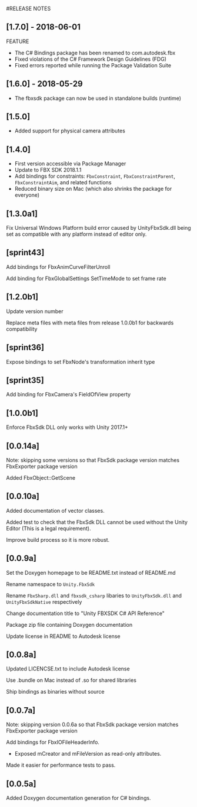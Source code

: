 #RELEASE NOTES

## [1.7.0] - 2018-06-01

FEATURE

* The C# Bindings package has been renamed to com.autodesk.fbx
* Fixed violations of the C# Framework Design Guidelines (FDG)
* Fixed errors reported while running the Package Validation Suite

## [1.6.0] - 2018-05-29

* The fbxsdk package can now be used in standalone builds (runtime)

## [1.5.0]

* Added support for physical camera attributes

## [1.4.0]

* First version accessible via Package Manager
* Update to FBX SDK 2018.1.1
* Add bindings for constraints: `FbxConstraint`, `FbxConstraintParent`, `FbxConstraintAim`, and related functions
* Reduced binary size on Mac (which also shrinks the package for everyone)

## [1.3.0a1]

Fix Universal Windows Platform build error caused by UnityFbxSdk.dll being set as compatible with any platform instead of editor only.

## [sprint43]

Add bindings for FbxAnimCurveFilterUnroll

Add binding for FbxGlobalSettings SetTimeMode to set frame rate

## [1.2.0b1]

Update version number

Replace meta files with meta files from release 1.0.0b1 for backwards compatibility

## [sprint36]

Expose bindings to set FbxNode's transformation inherit type

## [sprint35]

Add binding for FbxCamera's FieldOfView property

## [1.0.0b1]

Enforce FbxSdk DLL only works with Unity 2017.1+

## [0.0.14a]
Note: skipping some versions so that FbxSdk package version matches FbxExporter package version

Added FbxObject::GetScene

## [0.0.10a]

Added documentation of vector classes.

Added test to check that the FbxSdk DLL cannot be used without the Unity Editor (This is a legal requirement).

Improve build process so it is more robust.

## [0.0.9a]

Set the Doxygen homepage to be README.txt instead of README.md

Rename namespace to `Unity.FbxSdk`

Rename `FbxSharp.dll` and `fbxsdk_csharp` libaries to `UnityFbxSdk.dll` and `UnityFbxSdkNative` respectively

Change documentation title to "Unity FBXSDK C# API Reference"

Package zip file containing Doxygen documentation

Update license in README to Autodesk license

## [0.0.8a]

Updated LICENCSE.txt to include Autodesk license

Use .bundle on Mac instead of .so for shared libraries

Ship bindings as binaries without source

## [0.0.7a]
Note: skipping version 0.0.6a so that FbxSdk package version matches FbxExporter package version

Add bindings for FbxIOFileHeaderInfo. 
  - Exposed mCreator and mFileVersion as read-only attributes.

Made it easier for performance tests to pass.

## [0.0.5a]

Added Doxygen documentation generation for C# bindings.
